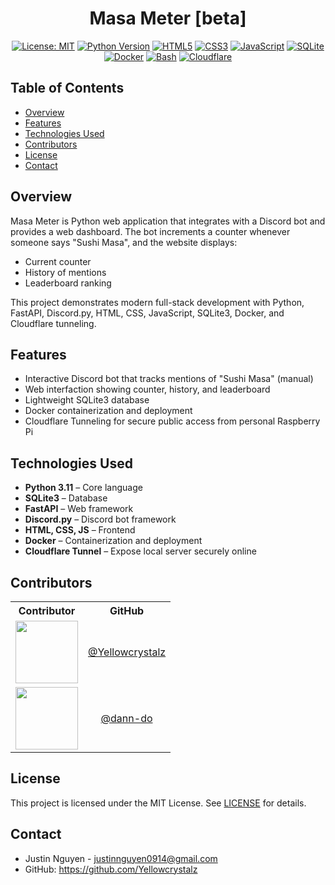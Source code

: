 <div align= center>
	<h1>Masa Meter [beta]</h1>

  [![License: MIT](https://img.shields.io/badge/License-MIT-yellow.svg)](LICENSE)
  [![Python Version](https://img.shields.io/badge/Python-3.11-blue)](https://www.python.org/)
  [![HTML5](https://img.shields.io/badge/HTML5-E34F26?style=flat&logo=html5&logoColor=white)](https://developer.mozilla.org/en-US/docs/Web/HTML)
  [![CSS3](https://img.shields.io/badge/CSS3-1572B6?style=flat&logo=css3&logoColor=white)](https://developer.mozilla.org/en-US/docs/Web/CSS)
  [![JavaScript](https://img.shields.io/badge/JavaScript-F7DF1E?style=flat&logo=javascript&logoColor=black)](https://developer.mozilla.org/en-US/docs/Web/JavaScript)
  [![SQLite](https://img.shields.io/badge/SQLite-003B57?style=flat&logo=sqlite&logoColor=white)](https://www.sqlite.org/)
  [![Docker](https://img.shields.io/badge/Docker-Ready-blue)](https://www.docker.com/)
  [![Bash](https://img.shields.io/badge/Bash-4EAA25?style=flat&logo=gnu-bash&logoColor=white)](https://www.gnu.org/software/bash/)
  [![Cloudflare](https://img.shields.io/badge/Cloudflare-FF7800?style=flat&logo=cloudflare&logoColor=white)](https://www.cloudflare.com/)

</div>

## Table of Contents
- [Overview](#overview)
- [Features](#features)
- [Technologies Used](#technologies-used)
- [Contributors](#contributors)
- [License](#license)
- [Contact](#contact)

## Overview
Masa Meter is Python web application that integrates with a Discord bot and provides a web dashboard. The bot increments a counter whenever someone says "Sushi Masa", and the website displays:
- Current counter
- History of mentions
- Leaderboard ranking

This project demonstrates modern full-stack development with Python, FastAPI, Discord.py, HTML, CSS, JavaScript, SQLite3, Docker, and Cloudflare tunneling.

## Features
- Interactive Discord bot that tracks mentions of "Sushi Masa" (manual)
- Web interfaction showing counter, history, and leaderboard
- Lightweight SQLite3 database
- Docker containerization and deployment
- Cloudflare Tunneling for secure public access from personal Raspberry Pi

## Technologies Used
- **Python 3.11** – Core language  
- **SQLite3** – Database  
- **FastAPI** – Web framework
- **Discord.py** – Discord bot framework
- **HTML, CSS, JS** – Frontend 
- **Docker** – Containerization and deployment
- **Cloudflare Tunnel** – Expose local server securely online

## Contributors
<table>
  <tr>
    <th>Contributor</th>
    <th>GitHub</th>
  </tr>
  <tr>
    <td align="center"><img src="https://github.com/yellowcrystalz.png" width="100" height="100"/></td>
    <td align="center"><a href="https://github.com/yellowcrystalz">@Yellowcrystalz</a></td>
  </tr>
  <tr>
    <td align="center"><img src="https://github.com/dann-do.png" width="100" height="100"/></td>
    <td align="center"><a href="https://github.com/dann-do">@dann-do</a></td>
  </tr>
</table>

## License
This project is licensed under the MIT License. See [LICENSE](LICENSE) for details.

## Contact
- Justin Nguyen - justinnguyen0914@gmail.com
- GitHub: https://github.com/Yellowcrystalz
